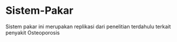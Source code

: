 # Sistem-Pakar

Sistem pakar ini merupakan replikasi dari penelitian terdahulu terkait penyakit Osteoporosis
